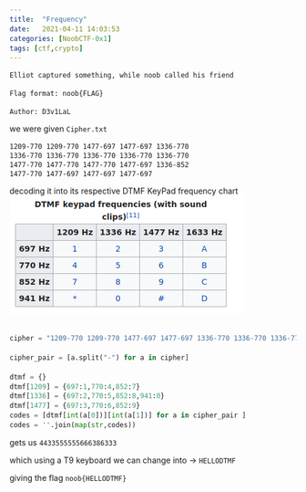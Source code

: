 ```yaml
---
title:  "Frequency"
date:   2021-04-11 14:03:53
categories: [NoobCTF-0x1]
tags: [ctf,crypto]
---
```


```
Elliot captured something, while noob called his friend

Flag format: noob{FLAG}

Author: D3v1LaL
```
we were given `Cipher.txt`

```
1209-770 1209-770 1477-697 1477-697 1336-770 
1336-770 1336-770 1336-770 1336-770 1336-770 
1477-770 1477-770 1477-770 1477-697 1336-852 
1477-770 1477-697 1477-697 1477-697
```



decoding it into its respective DTMF KeyPad frequency chart
![image tooltip here](/images/DTMF.png)

```python

cipher = "1209-770 1209-770 1477-697 1477-697 1336-770 1336-770 1336-770 1336-770 1336-770 1336-770 1477-770 1477-770 1477-770 1477-697 1336-852 1477-770 1477-697 1477-697 1477-697".split(" ")

cipher_pair = [a.split("-") for a in cipher]

dtmf = {}
dtmf[1209] = {697:1,770:4,852:7}
dtmf[1336] = {697:2,770:5,852:8,941:0}
dtmf[1477] = {697:3,770:6,852:9}
codes = [dtmf[int(a[0])][int(a[1])] for a in cipher_pair ]
codes = ''.join(map(str,codes))

```

gets us `4433555555666386333`

which using a T9 keyboard we can change into -> `HELLODTMF`

giving the flag `noob{HELLODTMF}`